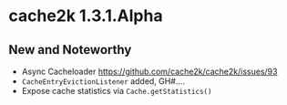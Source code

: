 # cache2k 1.3.1.Alpha

## New and Noteworthy

- Async Cacheloader https://github.com/cache2k/cache2k/issues/93
- `CacheEntryEvictionListener` added, GH#....
- Expose cache statistics via `Cache.getStatistics()`
